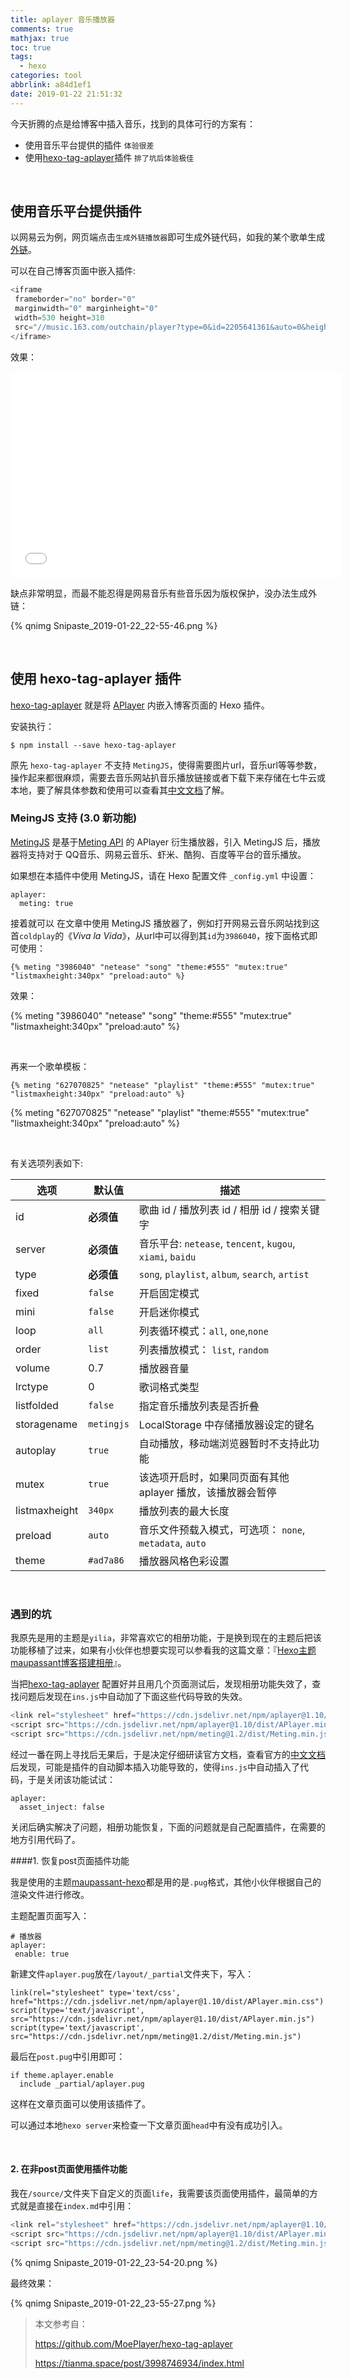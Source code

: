 ```yaml
---
title: aplayer 音乐播放器
comments: true
mathjax: true
toc: true
tags:
  - hexo
categories: tool
abbrlink: a84d1ef1
date: 2019-01-22 21:51:32
---
```




今天折腾的点是给博客中插入音乐，找到的具体可行的方案有：

* 使用音乐平台提供的插件 `体验很差`
* 使用[hexo-tag-aplayer](https://github.com/MoePlayer/hexo-tag-aplayer)插件 `排了坑后体验极佳`

<!-- more -->

​        

## 使用音乐平台提供插件

以网易云为例，网页端点击`生成外链播放器`即可生成外链代码，如我的某个歌单生成[外链](https://music.163.com/#/outchain/0/2205641361/)。

可以在自己博客页面中嵌入插件:

```javascript
<iframe 
 frameborder="no" border="0" 
 marginwidth="0" marginheight="0" 
 width=530 height=310 
 src="//music.163.com/outchain/player?type=0&id=2205641361&auto=0&height=430">
</iframe>
```

效果：

<iframe frameborder="no" border="0" marginwidth="0" marginheight="0" width=530 height=330 src="//music.163.com/outchain/player?type=0&id=2205641361&auto=0&height=430"></iframe>

缺点非常明显，而最不能忍得是网易音乐有些音乐因为版权保护，没办法生成外链：

{% qnimg Snipaste_2019-01-22_22-55-46.png %}

​         

## 使用 hexo-tag-aplayer 插件

[hexo-tag-aplayer](https://github.com/MoePlayer/hexo-tag-aplayer) 就是将 [APlayer](https://github.com/DIYgod/APlayer) 内嵌入博客页面的 Hexo 插件。

安装执行：

```
$ npm install --save hexo-tag-aplayer
```

原先 `hexo-tag-aplayer` 不支持 `MetingJS`，使得需要图片url，音乐url等等参数，操作起来都很麻烦，需要去音乐网站扒音乐播放链接或者下载下来存储在七牛云或本地，要了解具体参数和使用可以查看其[中文文档](https://github.com/MoePlayer/hexo-tag-aplayer/blob/master/docs/README-zh_cn.md)了解。

### MeingJS 支持 (3.0 新功能)

[MetingJS](https://github.com/metowolf/MetingJS) 是基于[Meting API](https://github.com/metowolf/Meting) 的 APlayer 衍生播放器，引入 MetingJS 后，播放器将支持对于 QQ音乐、网易云音乐、虾米、酷狗、百度等平台的音乐播放。

如果想在本插件中使用 MetingJS，请在 Hexo 配置文件 `_config.yml` 中设置：

```
aplayer:
  meting: true
```

接着就可以 在文章中使用 MetingJS 播放器了，例如打开网易云音乐网站找到这首`coldplay`的《*Viva la Vida*》，从url中可以得到其`id`为`3986040`，按下面格式即可使用：

```
{% meting "3986040" "netease" "song" "theme:#555" "mutex:true" "listmaxheight:340px" "preload:auto" %}
```
效果：

{% meting "3986040" "netease" "song" "theme:#555" "mutex:true" "listmaxheight:340px" "preload:auto" %}

​       

再来一个歌单模板：

```
{% meting "627070825" "netease" "playlist" "theme:#555" "mutex:true" "listmaxheight:340px" "preload:auto" %}
```

{% meting "627070825" "netease" "playlist" "theme:#555" "mutex:true" "listmaxheight:340px" "preload:auto" %}

​         

有关选项列表如下:

| 选项            | 默认值        | 描述                                       |
| ------------- | ---------- | ---------------------------------------- |
| id            | **必须值**    | 歌曲 id / 播放列表 id / 相册 id / 搜索关键字          |
| server        | **必须值**    | 音乐平台: `netease`, `tencent`, `kugou`, `xiami`, `baidu` |
| type          | **必须值**    | `song`, `playlist`, `album`, `search`, `artist` |
| fixed         | `false`    | 开启固定模式                                   |
| mini          | `false`    | 开启迷你模式                                   |
| loop          | `all`      | 列表循环模式：`all`, `one`,`none`               |
| order         | `list`     | 列表播放模式： `list`, `random`                 |
| volume        | 0.7        | 播放器音量                                    |
| lrctype       | 0          | 歌词格式类型                                   |
| listfolded    | `false`    | 指定音乐播放列表是否折叠                             |
| storagename   | `metingjs` | LocalStorage 中存储播放器设定的键名                 |
| autoplay      | `true`     | 自动播放，移动端浏览器暂时不支持此功能                      |
| mutex         | `true`     | 该选项开启时，如果同页面有其他 aplayer 播放，该播放器会暂停       |
| listmaxheight | `340px`    | 播放列表的最大长度                                |
| preload       | `auto`     | 音乐文件预载入模式，可选项： `none`, `metadata`, `auto` |
| theme         | `#ad7a86`  | 播放器风格色彩设置                                |

​         

### 遇到的坑

我原先是用的主题是`yilia`，非常喜欢它的相册功能，于是换到现在的主题后把该功能移植了过来，如果有小伙伴也想要实现可以参看我的这篇文章：『[Hexo主题maupassant博客搭建相册](https://hushhw.cn/posts/tool/6ff333ed.html)』。

当把[hexo-tag-aplayer](https://github.com/MoePlayer/hexo-tag-aplayer) 配置好并且用几个页面测试后，发现相册功能失效了，查找问题后发现在`ins.js`中自动加了下面这些代码导致的失效。

```javascript
<link rel="stylesheet" href="https://cdn.jsdelivr.net/npm/aplayer@1.10/dist/APlayer.min.css">
<script src="https://cdn.jsdelivr.net/npm/aplayer@1.10/dist/APlayer.min.js"></script>
<script src="https://cdn.jsdelivr.net/npm/meting@1.2/dist/Meting.min.js"></script>

```

经过一番在网上寻找后无果后，于是决定仔细研读官方文档，查看官方的[中文文档](https://github.com/MoePlayer/hexo-tag-aplayer/blob/master/docs/README-zh_cn.md)后发现，可能是插件的自动脚本插入功能导致的，使得`ins.js`中自动插入了代码，于是关闭该功能试试：

```
aplayer:
  asset_inject: false
```

关闭后确实解决了问题，相册功能恢复，下面的问题就是自己配置插件，在需要的地方引用代码了。

####1. 恢复post页面插件功能

我是使用的主题[maupassant-hexo](https://github.com/tufu9441/maupassant-hexo)都是用的是`.pug`格式，其他小伙伴根据自己的渲染文件进行修改。

主题配置页面写入：

```
# 播放器
aplayer:
 enable: true
```

新建文件`aplayer.pug`放在`/layout/_partial`文件夹下，写入：

```jade
link(rel="stylesheet" type='text/css', href="https://cdn.jsdelivr.net/npm/aplayer@1.10/dist/APlayer.min.css")
script(type='text/javascript', src="https://cdn.jsdelivr.net/npm/aplayer@1.10/dist/APlayer.min.js")
script(type='text/javascript', src="https://cdn.jsdelivr.net/npm/meting@1.2/dist/Meting.min.js")
```

最后在`post.pug`中引用即可：

```
if theme.aplayer.enable
  include _partial/aplayer.pug
```

这样在文章页面可以使用该插件了。

可以通过本地`hexo server`来检查一下文章页面`head`中有没有成功引入。

​       

#### 2. 在非post页面使用插件功能

我在`/source/`文件夹下自定义的页面`life`，我需要该页面使用插件，最简单的方式就是直接在`index.md`中引用：

```javascript
<link rel="stylesheet" href="https://cdn.jsdelivr.net/npm/aplayer@1.10/dist/APlayer.min.css">
<script src="https://cdn.jsdelivr.net/npm/aplayer@1.10/dist/APlayer.min.js"></script>
<script src="https://cdn.jsdelivr.net/npm/meting@1.2/dist/Meting.min.js"></script>
```

{% qnimg Snipaste_2019-01-22_23-54-20.png %}

最终效果：

 {% qnimg Snipaste_2019-01-22_23-55-27.png %}





> 本文参考自：
>
> https://github.com/MoePlayer/hexo-tag-aplayer
>
> https://tianma.space/post/3998746934/index.html